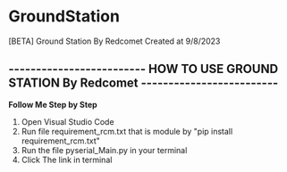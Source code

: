 # GroundStation
[BETA] Ground Station By Redcomet Created at 9/8/2023
## ------------------------- HOW TO USE GROUND STATION By Redcomet -------------------------
**Follow Me Step by Step**
1. Open Visual Studio Code
2. Run file requirement_rcm.txt that is module by "pip install requirement_rcm.txt"
3. Run the file pyserial_Main.py in your terminal
4. Click The link in terminal
